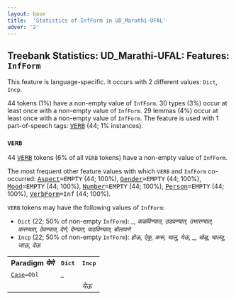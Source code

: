 ```yaml
---
layout: base
title:  'Statistics of InfForm in UD_Marathi-UFAL'
udver: '2'
---
```


## Treebank Statistics: UD_Marathi-UFAL: Features: `InfForm`

This feature is language-specific.
It occurs with 2 different values: `Dict`, `Incp`.

44 tokens (1%) have a non-empty value of `InfForm`.
30 types (3%) occur at least once with a non-empty value of `InfForm`.
29 lemmas (4%) occur at least once with a non-empty value of `InfForm`.
The feature is used with 1 part-of-speech tags: <tt><a href="mr_ufal-pos-VERB.html">VERB</a></tt> (44; 1% instances).

### `VERB`

44 <tt><a href="mr_ufal-pos-VERB.html">VERB</a></tt> tokens (6% of all `VERB` tokens) have a non-empty value of `InfForm`.

The most frequent other feature values with which `VERB` and `InfForm` co-occurred: <tt><a href="mr_ufal-feat-Aspect.html">Aspect</a></tt><tt>=EMPTY</tt> (44; 100%), <tt><a href="mr_ufal-feat-Gender.html">Gender</a></tt><tt>=EMPTY</tt> (44; 100%), <tt><a href="mr_ufal-feat-Mood.html">Mood</a></tt><tt>=EMPTY</tt> (44; 100%), <tt><a href="mr_ufal-feat-Number.html">Number</a></tt><tt>=EMPTY</tt> (44; 100%), <tt><a href="mr_ufal-feat-Person.html">Person</a></tt><tt>=EMPTY</tt> (44; 100%), <tt><a href="mr_ufal-feat-VerbForm.html">VerbForm</a></tt><tt>=Inf</tt> (44; 100%).

`VERB` tokens may have the following values of `InfForm`:

* `Dict` (22; 50% of non-empty `InfForm`): <em>_, कळविण्यात, उडवण्यात, उभारण्यात, करण्यात, ठेवण्यात, देणे, देण्यात, पाठविण्यात, बोलावणे</em>
* `Incp` (22; 50% of non-empty `InfForm`): <em>होऊ, ऐकू, करू, चालू, येऊ, _, खेळू, चालवू, जाऊ, देऊ</em>

<table>
  <tr><th>Paradigm <i>येणे</i></th><th><tt>Dict</tt></th><th><tt>Incp</tt></th></tr>
  <tr><td><tt><tt><a href="mr_ufal-feat-Case.html">Case</a></tt><tt>=Obl</tt></tt></td><td><em>_</em></td><td></td></tr>
  <tr><td><tt></tt></td><td></td><td><em>येऊ</em></td></tr>
</table>

